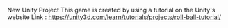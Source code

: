 New Unity Project
This game is created by using a tutorial on the Unity's website
Link : https://unity3d.com/learn/tutorials/projects/roll-ball-tutorial/

